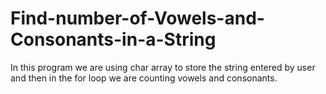 # Find-number-of-Vowels-and-Consonants-in-a-String
In this program we are using char array to store the string entered by user and then in the for loop we are counting vowels and consonants.
